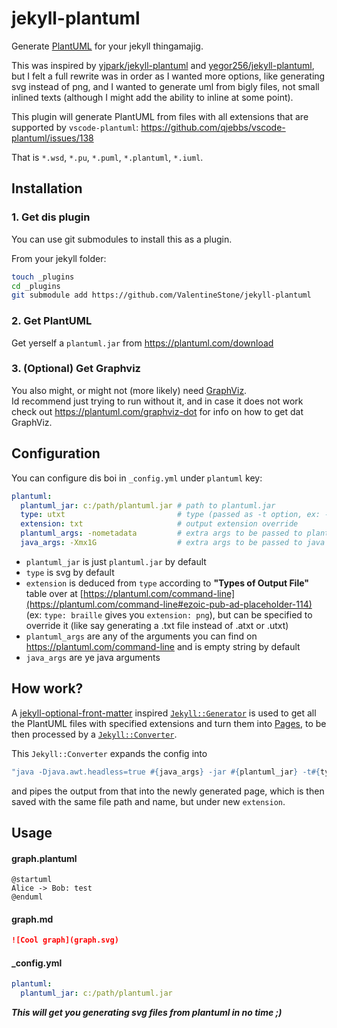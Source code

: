 # jekyll-plantuml

Generate [PlantUML](https://plantuml.com) for your jekyll thingamajig.

This was inspired by [yjpark/jekyll-plantuml](https://github.com/yjpark/jekyll-plantuml) and [yegor256/jekyll-plantuml](https://github.com/yegor256/jekyll-plantuml), but I felt a full rewrite was in order as I wanted more options, like generating svg instead of png, and I wanted to generate uml from bigly files, not small inlined texts (although I might add the ability to inline at some point).

This plugin will generate PlantUML from files with all extensions that are supported by `vscode-plantuml`:
https://github.com/qjebbs/vscode-plantuml/issues/138

That is `*.wsd`, `*.pu`, `*.puml`, `*.plantuml`, `*.iuml`.

## Installation

### 1. Get dis plugin


You can use git submodules to install this as a plugin.

From your jekyll folder:

```bash
touch _plugins
cd _plugins
git submodule add https://github.com/ValentineStone/jekyll-plantuml
```

### 2. Get PlantUML

Get yerself a `plantuml.jar` from https://plantuml.com/download

### 3. (Optional) Get Graphviz

You also might, or might not (more likely) need [GraphViz](https://en.wikipedia.org/wiki/Graphviz).  
Id recommend just trying to run without it, and in case it does not work check out https://plantuml.com/graphviz-dot for info on how to get dat GraphViz.

## Configuration
You can configure dis boi in `_config.yml` under `plantuml` key:

```yml
plantuml:
  plantuml_jar: c:/path/plantuml.jar # path to plantuml.jar
  type: utxt                         # type (passed as -t option, ex: -tutxt)
  extension: txt                     # output extension override
  plantuml_args: -nometadata         # extra args to be passed to plantuml
  java_args: -Xmx1G                  # extra args to be passed to java
```

- `plantuml_jar` is just `plantuml.jar` by default
- `type` is svg by default
- `extension` is deduced from `type` according to **"Types of Output File"** table over at [https://plantuml.com/command-line](https://plantuml.com/command-line#ezoic-pub-ad-placeholder-114) (ex: `type: braille` gives you `extension: png`), but can be specified to override it (like say generating a .txt file instead of .atxt or .utxt)
- `plantuml_args` are any of the arguments you can find on https://plantuml.com/command-line and is empty string by default
- `java_args` are ye java arguments

## How work?

A [jekyll-optional-front-matter](https://github.com/benbalter/jekyll-optional-front-matter) inspired [`Jekyll::Generator`](https://jekyllrb.com/docs/plugins/generators/) is used to get all the PlantUML files with specified extensions and turn them into [Pages](https://jekyllrb.com/docs/pages/), to be then processed by a [`Jekyll::Converter`](https://jekyllrb.com/docs/plugins/converters/).

This `Jekyll::Converter` expands the config into
```ruby
"java -Djava.awt.headless=true #{java_args} -jar #{plantuml_jar} -t#{type} #{plantuml_args} -pipe"
```
and pipes the output from that into the newly generated page, which is then saved with the same file path and name, but under new `extension`.

## Usage

#### graph.plantuml
```plantuml
@startuml
Alice -> Bob: test
@enduml
```

#### graph<span>.</span>md
```md
![Cool graph](graph.svg)
```

#### _config.yml
```yml
plantuml:
  plantuml_jar: c:/path/plantuml.jar
```
***This will get you generating svg files from plantuml in no time ;)***
